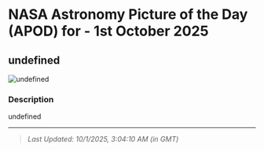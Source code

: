 
# NASA Astronomy Picture of the Day (APOD) for - 1st October 2025
## undefined

![undefined](undefined)

### Description
undefined

---
> _Last Updated: 10/1/2025, 3:04:10 AM (in GMT)_

